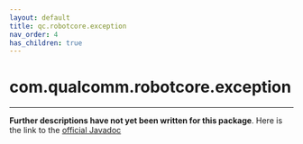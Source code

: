 ```yaml
---
layout: default
title: qc.robotcore.exception
nav_order: 4
has_children: true
---
```

# com.qualcomm.robotcore.exception
---
**Further descriptions have not yet been written for this package**. Here is the link to the [official Javadoc](https://ftctechnh.github.io/ftc_app/doc/javadoc/com/qualcomm/robotcore/exception/package-frame.html)
    
